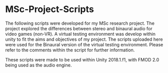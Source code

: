 # MSc-Project-Scripts
The following scripts were developed for my MSc research project. The project explored the differences between stereo and binaural audio for video games (non-VR). A virtual testing environment was develop within unity to fit the aims and objectives of my project. The scripts uploaded here were used for the Binaural version of the virtual testing environment. Please refer to the comments within the script for further information.

These scripts were made to be used within Unity 2018.1.f1, with FMOD 2.0 being used as the audio engine.
